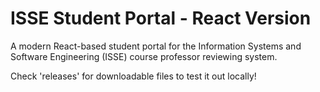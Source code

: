 # ISSE Student Portal - React Version

A modern React-based student portal for the Information Systems and Software Engineering (ISSE) course professor reviewing system.

Check 'releases' for downloadable files to test it out locally!
